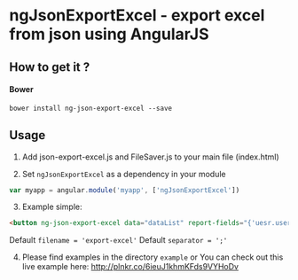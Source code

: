 ngJsonExportExcel - export excel from json using AngularJS
=======

## How to get it ?

#### Bower
```
bower install ng-json-export-excel --save
```

## Usage

1. Add json-export-excel.js and FileSaver.js to your main file (index.html)


2. Set `ngJsonExportExcel` as a dependency in your module
  ```javascript
  var myapp = angular.module('myapp', ['ngJsonExportExcel'])
  ```

3. Example simple:
  ```html
  <button ng-json-export-excel data="dataList" report-fields="{'uesr.username': 'Heder 1', keyjson2: 'Header 2', keyjson3: 'Head 3'}" filename =" 'export-excel' " separator="," class="css-class"></button>
  ```
  Default `filename = 'export-excel'`
  Default `separator = ';'`


4. Please find examples in the directory `example` or You can check out this live example here: http://plnkr.co/6ieuJ1khmKFds9VYHoDv
